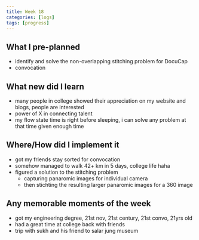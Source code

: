 ```yaml
---
title: Week 18
categories: [logs]
tags: [progress]
---
```


## What I pre-planned

- identify and solve the non-overlapping stitching problem for DocuCap
- convocation

## What new did I learn

- many people in college showed their appreciation on my website and blogs, people are interested
- power of X in connecting talent
- my flow state time is right before sleeping, i can solve any problem at that time given enough time

## Where/How did I implement it

- got my friends stay sorted for convocation
- somehow managed to walk 42+ km in 5 days, college life haha
- figured a solution to the stitching problem
    - capturing panaromic images for individual camera
    - then stichting the resulting larger panaromic images for a 360 image

## Any memorable moments of the week

- got my engineering degree, 21st nov, 21st century, 21st convo, 21yrs old
- had a great time at college back with friends
- trip with sukh and his friend to salar jung museum
